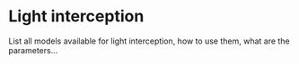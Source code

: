 # Light interception

List all models available for light interception, how to use them, what are the parameters...
